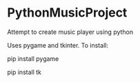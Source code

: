 # PythonMusicProject

Attempt to create music player using python

Uses pygame and tkinter. To install:

pip install pygame

pip install tk
